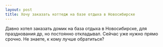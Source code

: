 ```yaml
---
layout: post 
title: Хочу заказать коттедж на базе отдыха в Новосибирске 
--- 
```

Давно хотел заказать домик на база отдыха в Новосибирске, для празднования др, но постоянно откладывал. Сейчас уже нужно прямо срочно. Не знаете, к кому лучше обратиться?
